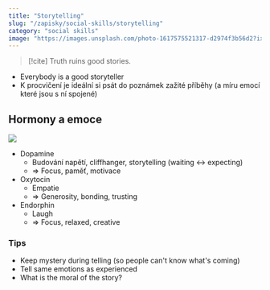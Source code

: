 ```yaml
---
title: "Storytelling"
slug: "/zapisky/social-skills/storytelling"
category: "social skills"
image: "https://images.unsplash.com/photo-1617575521317-d2974f3b56d2?ixlib=rb-1.2.1&ixid=MnwxMjA3fDB8MHxwaG90by1wYWdlfHx8fGVufDB8fHx8&auto=format&fit=crop&w=1074&q=80"
---
```


> [!cite]
> Truth ruins good stories.

- Everybody is a good storyteller
- K procvičení je ideální si psát do poznámek zažité příběhy (a míru emocí které jsou s ní spojené)
## Hormony a emoce
![](../@Assets/Social_skills/Storytelling/Hormony.png)
- Dopamine
	- Budování napětí, cliffhanger, storytelling (waiting <-> expecting)
	- ⇒ Focus, paměť, motivace
- Oxytocin
	- Empatie
	- ⇒ Generosity, bonding, trusting
- Endorphin
	- Laugh
	- ⇒ Focus, relaxed, creative
### Tips
- Keep mystery during telling (so people can't know what's coming)
- Tell same emotions as experienced
- What is the moral of the story?
